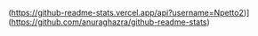 (https://github-readme-stats.vercel.app/api?username=Npetto2)](https://github.com/anuraghazra/github-readme-stats)
